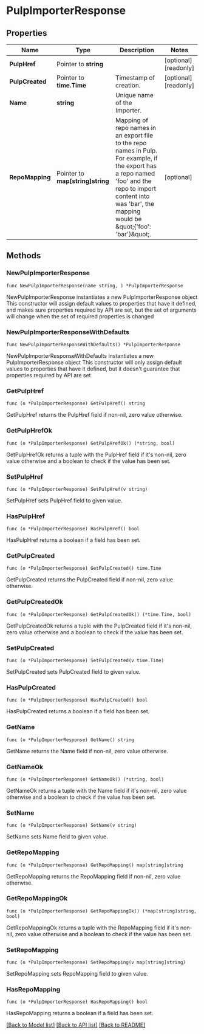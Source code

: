 # PulpImporterResponse

## Properties

Name | Type | Description | Notes
------------ | ------------- | ------------- | -------------
**PulpHref** | Pointer to **string** |  | [optional] [readonly] 
**PulpCreated** | Pointer to **time.Time** | Timestamp of creation. | [optional] [readonly] 
**Name** | **string** | Unique name of the Importer. | 
**RepoMapping** | Pointer to **map[string]string** | Mapping of repo names in an export file to the repo names in Pulp. For example, if the export has a repo named &#39;foo&#39; and the repo to import content into was &#39;bar&#39;, the mapping would be \&quot;{&#39;foo&#39;: &#39;bar&#39;}\&quot;. | [optional] 

## Methods

### NewPulpImporterResponse

`func NewPulpImporterResponse(name string, ) *PulpImporterResponse`

NewPulpImporterResponse instantiates a new PulpImporterResponse object
This constructor will assign default values to properties that have it defined,
and makes sure properties required by API are set, but the set of arguments
will change when the set of required properties is changed

### NewPulpImporterResponseWithDefaults

`func NewPulpImporterResponseWithDefaults() *PulpImporterResponse`

NewPulpImporterResponseWithDefaults instantiates a new PulpImporterResponse object
This constructor will only assign default values to properties that have it defined,
but it doesn't guarantee that properties required by API are set

### GetPulpHref

`func (o *PulpImporterResponse) GetPulpHref() string`

GetPulpHref returns the PulpHref field if non-nil, zero value otherwise.

### GetPulpHrefOk

`func (o *PulpImporterResponse) GetPulpHrefOk() (*string, bool)`

GetPulpHrefOk returns a tuple with the PulpHref field if it's non-nil, zero value otherwise
and a boolean to check if the value has been set.

### SetPulpHref

`func (o *PulpImporterResponse) SetPulpHref(v string)`

SetPulpHref sets PulpHref field to given value.

### HasPulpHref

`func (o *PulpImporterResponse) HasPulpHref() bool`

HasPulpHref returns a boolean if a field has been set.

### GetPulpCreated

`func (o *PulpImporterResponse) GetPulpCreated() time.Time`

GetPulpCreated returns the PulpCreated field if non-nil, zero value otherwise.

### GetPulpCreatedOk

`func (o *PulpImporterResponse) GetPulpCreatedOk() (*time.Time, bool)`

GetPulpCreatedOk returns a tuple with the PulpCreated field if it's non-nil, zero value otherwise
and a boolean to check if the value has been set.

### SetPulpCreated

`func (o *PulpImporterResponse) SetPulpCreated(v time.Time)`

SetPulpCreated sets PulpCreated field to given value.

### HasPulpCreated

`func (o *PulpImporterResponse) HasPulpCreated() bool`

HasPulpCreated returns a boolean if a field has been set.

### GetName

`func (o *PulpImporterResponse) GetName() string`

GetName returns the Name field if non-nil, zero value otherwise.

### GetNameOk

`func (o *PulpImporterResponse) GetNameOk() (*string, bool)`

GetNameOk returns a tuple with the Name field if it's non-nil, zero value otherwise
and a boolean to check if the value has been set.

### SetName

`func (o *PulpImporterResponse) SetName(v string)`

SetName sets Name field to given value.


### GetRepoMapping

`func (o *PulpImporterResponse) GetRepoMapping() map[string]string`

GetRepoMapping returns the RepoMapping field if non-nil, zero value otherwise.

### GetRepoMappingOk

`func (o *PulpImporterResponse) GetRepoMappingOk() (*map[string]string, bool)`

GetRepoMappingOk returns a tuple with the RepoMapping field if it's non-nil, zero value otherwise
and a boolean to check if the value has been set.

### SetRepoMapping

`func (o *PulpImporterResponse) SetRepoMapping(v map[string]string)`

SetRepoMapping sets RepoMapping field to given value.

### HasRepoMapping

`func (o *PulpImporterResponse) HasRepoMapping() bool`

HasRepoMapping returns a boolean if a field has been set.


[[Back to Model list]](../README.md#documentation-for-models) [[Back to API list]](../README.md#documentation-for-api-endpoints) [[Back to README]](../README.md)


